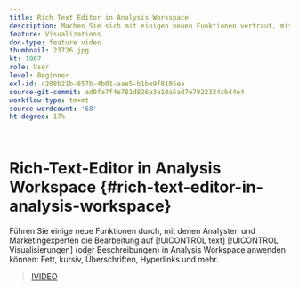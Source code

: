 ```yaml
---
title: Rich Text Editor in Analysis Workspace
description: Machen Sie sich mit einigen neuen Funktionen vertraut, mit denen Analysten und Marketingexperten die Bearbeitung auf Textvisualisierungen (oder Beschreibungen) in Analysis Workspace anwenden können - Fett, kursiv, Überschriften, Hyperlinks und mehr.
feature: Visualizations
doc-type: feature video
thumbnail: 23726.jpg
kt: 1907
role: User
level: Beginner
exl-id: c208b21b-857b-4b01-aae5-b1be9f8105ea
source-git-commit: ad0fa7f4e781d826a3a10a5ad7e7022334cb44e4
workflow-type: tm+mt
source-wordcount: '68'
ht-degree: 17%

---
```


# Rich-Text-Editor in Analysis Workspace {#rich-text-editor-in-analysis-workspace}

Führen Sie einige neue Funktionen durch, mit denen Analysten und Marketingexperten die Bearbeitung auf [!UICONTROL text] [!UICONTROL Visualisierungen] (oder Beschreibungen) in Analysis Workspace anwenden können: Fett, kursiv, Überschriften, Hyperlinks und mehr.

>[!VIDEO](https://video.tv.adobe.com/v/23726/?quality=12)
